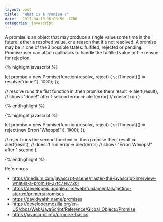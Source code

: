 ```yaml
---
layout: post
title:  "What is a Promise ?"
date:   2017-04-13 06:00:50 -0700
categories: javascript
---
```


A promise is an object that may produce a single value
some time in the future: either a resolved value, or a
reason that it's not resolved. A promise may be in one of
the 3 possible states: fulfilled, rejected or pending.
Promise user can attach callbacks to handle the fulfilled
value or the reason for rejection.

{% highlight javascript %}

let promise = new Promise(function(resolve, reject) {
  setTimeout(() => resolve("done!"), 1000);
});

// resolve runs the first function in .then
promise.then(
  result => alert(result), // shows "done!" after 1 second
  error => alert(error) // doesn't run
);

{% endhighlight %}

{% highlight javascript %}

let promise = new Promise(function(resolve, reject) {
  setTimeout(() => reject(new Error("Whoops!")), 1000);
});

// reject runs the second function in .then
promise.then(
  result => alert(result), // doesn't run
  error => alert(error) // shows "Error: Whoops!" after 1 second
);

{% endhighlight %}

References

- https://medium.com/javascript-scene/master-the-javascript-interview-what-is-a-promise-27fc71e77261
- https://developers.google.com/web/fundamentals/getting-started/primers/promises
- https://davidwalsh.name/promises
- https://developer.mozilla.org/en-US/docs/Web/JavaScript/Reference/Global_Objects/Promise
- https://javascript.info/promise-basics